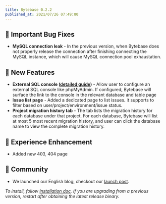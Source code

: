 ```yaml
---
title: Bytebase 0.2.2
published_at: 2021/07/26 07:49:00
---
```


## 🐞 Important Bug Fixes

- **MySQL connection leak** - In the previous version, when Bytebase does not properly release the connection after finishing connecting the MySQL instance, which will cause MySQL connection pool exhaustation.

## 🚀 New Features

- **External SQL console ([detailed guide](https://docs.bytebase.com/settings/external-sql-console))** - Allow user to configure an external SQL console like phpMyAdmin. If configured, Bytebase will surface the link to the console in the relevant database and table page
- **Issue list page** - Added a dedicated page to list issues. It supports to filter based on user/project/environment/issue status.
- **Project migration history tab** - The tab lists the migration history for each database under that project. For each database, Bytebase will list at most 5 most recent migration history, and user can click the database name to view the complete migration history.

## 🎄 Experience Enhancement

- Added new 403, 404 page

## 🎠 Community

- We launched our English blog, checkout our [launch post](https://bytebase.com/blog/announce-bytebase).

_To install, follow [installation doc](/docs/get-started/install/overview). If you are upgrading from a previous version, restart after obtaining the latest release binary._
